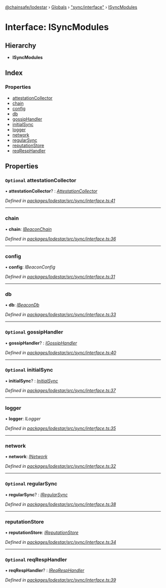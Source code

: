 [@chainsafe/lodestar](../README.md) › [Globals](../globals.md) › ["sync/interface"](../modules/_sync_interface_.md) › [ISyncModules](_sync_interface_.isyncmodules.md)

# Interface: ISyncModules

## Hierarchy

* **ISyncModules**

## Index

### Properties

* [attestationCollector](_sync_interface_.isyncmodules.md#optional-attestationcollector)
* [chain](_sync_interface_.isyncmodules.md#chain)
* [config](_sync_interface_.isyncmodules.md#config)
* [db](_sync_interface_.isyncmodules.md#db)
* [gossipHandler](_sync_interface_.isyncmodules.md#optional-gossiphandler)
* [initialSync](_sync_interface_.isyncmodules.md#optional-initialsync)
* [logger](_sync_interface_.isyncmodules.md#logger)
* [network](_sync_interface_.isyncmodules.md#network)
* [regularSync](_sync_interface_.isyncmodules.md#optional-regularsync)
* [reputationStore](_sync_interface_.isyncmodules.md#reputationstore)
* [reqRespHandler](_sync_interface_.isyncmodules.md#optional-reqresphandler)

## Properties

### `Optional` attestationCollector

• **attestationCollector**? : *[AttestationCollector](../classes/_sync_utils_attestation_collector_.attestationcollector.md)*

*Defined in [packages/lodestar/src/sync/interface.ts:41](https://github.com/ChainSafe/lodestar/blob/be953aad3/packages/lodestar/src/sync/interface.ts#L41)*

___

###  chain

• **chain**: *[IBeaconChain](_chain_interface_.ibeaconchain.md)*

*Defined in [packages/lodestar/src/sync/interface.ts:36](https://github.com/ChainSafe/lodestar/blob/be953aad3/packages/lodestar/src/sync/interface.ts#L36)*

___

###  config

• **config**: *IBeaconConfig*

*Defined in [packages/lodestar/src/sync/interface.ts:31](https://github.com/ChainSafe/lodestar/blob/be953aad3/packages/lodestar/src/sync/interface.ts#L31)*

___

###  db

• **db**: *[IBeaconDb](_db_api_beacon_interface_.ibeacondb.md)*

*Defined in [packages/lodestar/src/sync/interface.ts:33](https://github.com/ChainSafe/lodestar/blob/be953aad3/packages/lodestar/src/sync/interface.ts#L33)*

___

### `Optional` gossipHandler

• **gossipHandler**? : *[IGossipHandler](../modules/_sync_gossip_interface_.md#igossiphandler)*

*Defined in [packages/lodestar/src/sync/interface.ts:40](https://github.com/ChainSafe/lodestar/blob/be953aad3/packages/lodestar/src/sync/interface.ts#L40)*

___

### `Optional` initialSync

• **initialSync**? : *[InitialSync](../modules/_sync_initial_interface_.md#initialsync)*

*Defined in [packages/lodestar/src/sync/interface.ts:37](https://github.com/ChainSafe/lodestar/blob/be953aad3/packages/lodestar/src/sync/interface.ts#L37)*

___

###  logger

• **logger**: *ILogger*

*Defined in [packages/lodestar/src/sync/interface.ts:35](https://github.com/ChainSafe/lodestar/blob/be953aad3/packages/lodestar/src/sync/interface.ts#L35)*

___

###  network

• **network**: *[INetwork](_network_interface_.inetwork.md)*

*Defined in [packages/lodestar/src/sync/interface.ts:32](https://github.com/ChainSafe/lodestar/blob/be953aad3/packages/lodestar/src/sync/interface.ts#L32)*

___

### `Optional` regularSync

• **regularSync**? : *[IRegularSync](../modules/_sync_regular_interface_.md#iregularsync)*

*Defined in [packages/lodestar/src/sync/interface.ts:38](https://github.com/ChainSafe/lodestar/blob/be953aad3/packages/lodestar/src/sync/interface.ts#L38)*

___

###  reputationStore

• **reputationStore**: *[IReputationStore](_sync_ireputation_.ireputationstore.md)*

*Defined in [packages/lodestar/src/sync/interface.ts:34](https://github.com/ChainSafe/lodestar/blob/be953aad3/packages/lodestar/src/sync/interface.ts#L34)*

___

### `Optional` reqRespHandler

• **reqRespHandler**? : *[IReqRespHandler](_sync_reqresp_interface_.ireqresphandler.md)*

*Defined in [packages/lodestar/src/sync/interface.ts:39](https://github.com/ChainSafe/lodestar/blob/be953aad3/packages/lodestar/src/sync/interface.ts#L39)*
